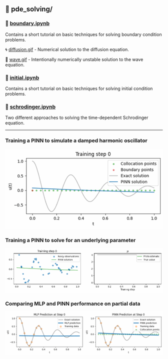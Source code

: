 ## 📂 pde_solving/

### 📓 [boundary.ipynb](pde_solving/boundary.ipynb)
Contains a short tutorial on basic techniques for solving boundary condition problems.

🌀 [diffusion.gif](pde_solving/diffusion.gif) - Numerical solution to the diffusion equation.

🌊 [wave.gif](pde_solving/wave.gif) - Intentionally numerically unstable solution to the wave equation.

### 📓 [initial.ipynb](pde_solving/initial.ipynb)
Contains a short tutorial on basic techniques for solving initial condition problems.

### 📓 [schrodinger.ipynb](pde_solving/schrodinger.ipynb)
Two different approaches to solving the time-dependent Schrodinger equation.

---

### Training a PINN to simulate a damped harmonic oscillator
![PINN 1](./pinn1.gif)

### Training a PINN to solve for an underlying parameter
![PINN 2](./pinn2.gif)

### Comparing MLP and PINN performance on partial data
![PINN 3](./pinn3.gif)
